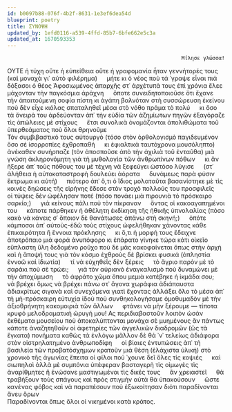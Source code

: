 ```yaml
---
id: b0097b88-076f-4b2f-8631-1e3ef6dea54d
blueprint: poetry
title: ΣΥΝΟΨΗ
updated_by: 1efd0116-a539-4ffd-85b7-6bfe662e5c3a
updated_at: 1670593353
---
```

<div align="right">
  
    Μίλησε γλώσσα!
</div>

ΟΥΤΕ ἡ τύχη οὔτε ἡ εὐπείθεια οὔτε ἡ γραφομανία ἦταν γεννήτορές τους (καὶ μοναχὰ γι᾿ αὐτὸ φιλέρημα) &emsp; μήτε κι ὁ νέος ποὺ τά ᾿γραψε εἶναι πιά &emsp; δόξασοι ὁ θέος 
Ἀφοσιωμένος ἀπαρχῆς στ᾿ ἀρχέτυπά τους ἐπὶ χρόνια ἔλεε μάχονταν τὴν παγκόσμια ἀράχνη &emsp; ὅποτε συνειδητοποιοῦσε ὅτι ἔχανε τὴν ἀπαιτούμενη σοφία πίστη κι ἀγάπη βαλνόταν στὴ συσσώρευση ἐκείνου ποὺ δὲν εἶχε κιόλας σπαταληθεῖ μέσα στὸ νόθο πράμα τὸ πολύ &emsp; κι ὅσο τὰ ὄνειρά του ἀρδεύονταν ἀπ᾿ τὴν εὐδία τῶν ἀζημίωτων πηγῶν ἐξαγόραζε τὶς ἀπώλειες μὲ στίχους &emsp; ἔτσι συνολικὰ ὀνομάζονται  ἀπολιθώματα  τοῦ ὑπερθεάματος ποὺ ὅλοι θρηνοῦμε       
Τὸν συμβιβαστικό τους αὐτουργό (τόσο στὸν ὀρθολογισμὸ παγιδευμένον ὅσο σὲ ἰσορροπίες ἐχθροπαθή &emsp; κι ἐφιαλτικὰ ταυτόχρονα μουσόληπτο) ἀνέκαθεν συνήρπαζε (τὸν ἀποσποῦσε ἀπὸ τὴν ἀχιλιὰ τοῦ ἐνταῦθα) μιὰ γνώση ἀκληρονόμητη γιὰ τὴ μυθολογία τῶν ἀνθρωπίνων πόθων &emsp; κι ἂν ἤξερε ἀπ᾿ τοὺς πόθους του μὲ τέχνη νὰ ξεφεύγει ὡστόσο λύγισε &emsp; (στ᾿ ἀλήθεια ἡ αὐτοκαταστροφὴ δουλεύει ἀόρατα &emsp; δυνάμεως παρὰ φύσιν ἔκτρωμα κι αὐτή) &emsp; πιότερο ἀπ᾿ ὅ,τι ὁ ἴδιος μολαταῦτα βασανίστηκε μὲ τὶς κοινὲς δηώσεις τῆς εἰρήνης ἔδεσε στὸν τροχὸ πολλούς του προσφιλεῖς &emsp; οἱ τύψεις δὲν ὠφέλησαν ποτέ (πόσο πονάει μιὰ πιρουνιὰ τὸ πρόσκαιρο σαρκίο;) &emsp; γιὰ κείνους πάλι ποὺ τὸν πίκραναν &emsp; ὄντας οἱ κακοαγαπημένοι του &emsp; κάποτε πάρθηκεν ἡ ἀθέλητη ἐκδίκηση τῆς ἠθικῆς ὑπνολαλίας (πόσο κακὸ νὰ κάνεις σ᾿ ὅποιον δὲ θανάτωσες ἀπάνω στὴ σκηνή;) &emsp; ὁπότε κάμποσοι ἀπ᾿ αὐτοὺς-ἐδῶ τοὺς στίχους ὠφελήθηκαν χάνοντας κάθε ἐπικαιρότητα ἢ ἔννοια πρόκλησης &emsp; κι ὅ,τι ἡ μορφή τους ἔδειχνε ἀποτρόπαιο μιὰ φορά ἀνυπόφορο κι ἐπάρατο γίνηκε τώρα κάτι οἰκεῖο εὔπλαστη ὕλη δεδομένο ροῦχο ποὺ δὲ μᾶς κακοφαίνεται ὅπως στὴν ἀρχή      καὶ ἡ ἄποψή τους γιὰ τὸν κόσμο ἐχθροὺς δὲ βρίσκει φυσικά (ἀπληστία ἐννοῶ καὶ ἰδιωτία) &emsp; τί νὰ εὐχηθεῖς δὲν ξέρεις &emsp; τὸ ἄγριο παρὸν μὲ τὸ σαράκι ποὺ σὲ τρώει; &emsp; γιά τὸν αὐριανὸ ἐναγκαλισμὸ ποὺ δυναμώνει μὲ τὴν ἀποχύμωση &emsp; τὸ ἀφράτο χῶμα ὅπου μεμιὰ κατέβηκε ἡ ἰκμάδα σου; &emsp; νὰ βρέχει ὅμως νὰ βρέχει πάνω στ᾿ ἄγονα χωράφια ἀδιάπαυστα ἀδιακρίτως σιγανὰ καὶ συνεχόμενα γιατὶ ἔχοντας ἀλλάξει ὅλο τὸ μέσα ἀπ᾿ τὴ μὴ-πρόσκαιρη εὐτυχία ἰδού ποὺ συνθηκολογήσαμε ὁμοθυμαδὸν μὲ τὴν ἀξιοθρήνητη κακομοιριὰ τῶν ἄλλων &emsp; φτάνει νὰ μὴν ξέρουμε — τίποτα κρυφό μελοδραματικὴ ὠρυγή μου!
Ας περιδιαβαστοῦν λοιπὸν ὡσὰν ἐκθέματα μουσείου ποὺ ἀποκαλύπτονται μονάχα σὲ μυημένους    ἂν πάντως κάποτε ἀναζητηθοῦν οἱ ἀφετηρίες τῶν ἀγγελικῶν διαδρομῶν (ὣς τὰ ἔγκατα) πονήματα καθὼς τὰ ἐνλόγω μᾶλλον δὲ θά ᾿ν᾿ τελείως ἀδιάφορα στὸν οἰστρηλατημένο ἀνθρωποδίφη &emsp; οἱ βίαιες ἐντυπώσεις ἀπ᾿ τὴ βασιλεία τῶν προβατόσχημων κρατοῦν μιὰ θέση (ἐλάχιστα ὑλική) στὸ χρονικὸ τῆς ἀγωνίας      ἔπειτα οἱ φίλοι      πού ᾿χουνε δεῖ ὅλες τὶς κοψιές &emsp; καὶ σιωπηλοὶ ἀλλὰ μὲ συμπόνια ὑπέφεραν βασταγερὴ τὶς οἰμωγὲς τὶς ἀναρίθμητες ἢ ἑνώσανε μαστιγωμένοι τὶς δικές τους &emsp; ἂν χρειαστεῖ &emsp; θὰ τραβήξουν τοὺς σπάγους καὶ πρὸς στιγμὴν αὐτὰ θὰ ὑπακούσουν &emsp; ὥστε κανένας φόβος καὶ νὰ παραπέσουν ποὺ ἐξωκοίτησαν      διότι παραδίνονται ἄνευ ὅρων   
Παραδίνονται ὅπως ὅλοι οἱ νικημένοι κατὰ κράτος.